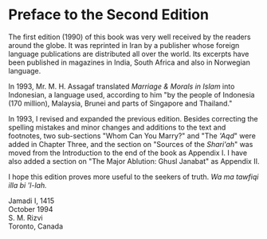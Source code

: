 Preface to the Second Edition
=============================

The first edition (1990) of this book was very well received by the
readers around the globe. It was reprinted in Iran by a publisher whose
foreign language publications are distributed all over the world. Its
excerpts have been published in magazines in India, South Africa and
also in Norwegian language.

In 1993, Mr. M. H. Assagaf translated *Marriage & Morals in* *Islam*
into Indonesian, a language used, according to him "by the people of
Indonesia (170 million), Malaysia, Brunei and parts of Singapore and
Thailand."

In 1993, I revised and expanded the previous edition. Besides correcting
the spelling mistakes and minor changes and additions to the text and
footnotes, two sub-sections "Whom Can You Marry?" and "The *'Aqd*" were
added in Chapter Three, and the section on "Sources of the *Shari'ah*"
was moved from the Introduction to the end of the book as Appendix I. I
have also added a section on "The Major Ablution: Ghusl Janabat" as
Appendix II.

I hope this edition proves more useful to the seekers of truth. *Wa ma
tawfiqi illa bi 'l-lah.*

Jamadi I, 1415  
 October 1994  
 S. M. Rizvi  
 Toronto, Canada


